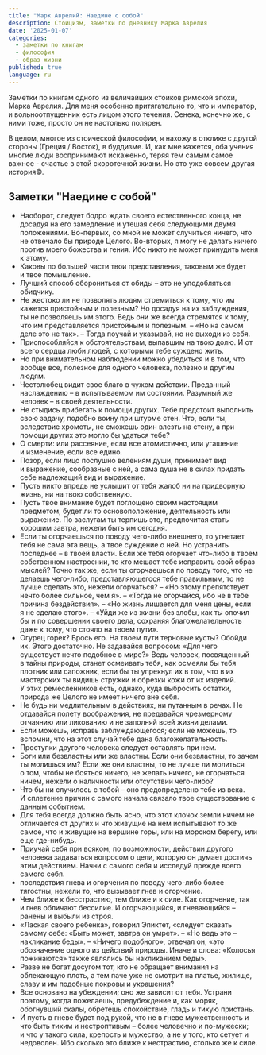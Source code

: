 ```yaml
---
title: "Марк Аврелий: Наедине с собой" 
description: Стоицизм, заметки по дневнику Марка Аврелия
date: '2025-01-07'
categories:
  - заметки по книгам
  - философия
  - образ жизни
published: true
language: ru
---
```


Заметки по книгам одного из величайших стоиков римской эпохи, Марка Аврелия. Для меня особенно притягательно то, что и император, и вольноотпущенник есть лицом этого течения. 
Сенека, конечно же, с ними тоже, просто он не настолько полярен.

В целом, многое из стоической философии, я нахожу в отклике с другой стороны (Греция / Восток), в буддизме. И, как мне кажется, оба учения многие люди воспринимают искаженно, теряя тем самым самое важное - счастье в этой скоротечной жизни. Но это уже совсем другая история©.

## Заметки "Наедине с собой"

- Наоборот, следует бодро ждать своего естественного конца, не досадуя на его замедление и утешая себя следующими двумя положениями. Во-первых, со мной не может случиться ничего, что не отвечало бы природе Целого. Во-вторых, я могу не делать ничего против моего божества и гения. Ибо никто не может принудить меня к этому.
- Каковы по большей части твои представления, таковым же будет и твое помышление.
- Лучший способ оборониться от обиды – это не уподобляться обидчику.
- Не жестоко ли не позволять людям стремиться к тому, что им кажется пристойным и полезным? Но досадуя на их заблуждения, ты не позволяешь им этого. Ведь они же всегда стремятся к тому, что им представляется пристойным и полезным. – «Но на самом деле это не так». – Тогда поучай и указывай, но не выходи из себя.
- Приспособляйся к обстоятельствам, выпавшим на твою долю. И от всего сердца люби людей, с которыми тебе суждено жить.
- Но при внимательном наблюдении можно убедиться и в том, что вообще все, полезное для одного человека, полезно и другим людям.
- Честолюбец видит свое благо в чужом действии. Преданный наслаждению – в испытываемом им состоянии. Разумный же человек – в своей деятельности.
- Не стыдись прибегать к помощи других. Тебе предстоит выполнить свою задачу, подобно воину при штурме стен. Что, если ты, вследствие хромоты, не сможешь один влезть на стену, а при помощи других это могло бы удаться тебе?
- О смерти: или рассеяние, если все атомистично, или угашение и изменение, если все едино.
- Позор, если лицо послушно велениям души, принимает вид и выражение, сообразные с ней, а сама душа не в силах придать себе надлежащий вид и выражение.
- Пусть никто впредь не услышит от тебя жалоб ни на придворную жизнь, ни на твою собственную.
- Пусть твое внимание будет поглощено своим настоящим предметом, будет ли то основоположение, деятельность или выражение.
  По заслугам ты терпишь это, предпочитая стать хорошим завтра, нежели быть им сегодня.
- Если ты огорчаешься по поводу чего-либо внешнего, то угнетает тебя не сама эта вещь, а твое суждение о ней. Но устранить последнее – в твоей власти. Если же тебя огорчает что-либо в твоем собственном настроении, то кто мешает тебе исправить свой образ мыслей? Точно так же, если ты огорчаешься по поводу того, что не делаешь чего-либо, представляющегося тебе правильным, то не лучше сделать это, нежели огорчаться? – «Но этому препятствует нечто более сильное, чем я». – «Тогда не огорчайся, ибо не в тебе причина бездействия». – «Но жизнь лишается для меня цены, если я не сделаю этого». – «Уйди же из жизни без злобы, как ты опочил бы и по совершении своего дела, сохраняя благожелательность даже к тому, что стояло на твоем пути».
- Огурец горек? Брось его. На твоем пути терновые кусты? Обойди их. Этого достаточно. Не задавайся вопросом: «Для чего существует нечто подобное в мире?» Ведь человек, посвященный в тайны природы, станет осмеивать тебя, как осмеяли бы тебя плотник или сапожник, если бы ты упрекнул их в том, что в их мастерских ты видишь стружки и обрезки кожи от их изделий. У этих ремесленников есть, однако, куда выбросить остатки, природа же Целого не имеет ничего вне себя.
- Не будь ни медлительным в действиях, ни путанным в речах. Не отдавайся полету воображения, не предавайся чрезмерному отчаянию или ликованию и не заполняй всей жизни делами.
- Если можешь, исправь заблуждающегося; если не можешь, то вспомни, что на этот случай тебе дана благожелательность.
- Проступки другого человека следует оставлять при нем.
- Боги или безвластны или же властны. Если они безвластны, то зачем ты молишься им? Если же они властны, то не лучше ли молиться о том, чтобы не бояться ничего, не желать ничего, не огорчаться ничем, нежели о наличности или отсутствии чего-либо?
- Что бы ни случилось с тобой – оно предопределено тебе из века. И сплетение причин с самого начала связало твое существование с данным событием.
- Для тебя всегда должно быть ясно, что этот клочок земли ничем не отличается от других и что живущие на нем испытывают то же самое, что и живущие на вершине горы, или на морском берегу, или еще где-нибудь.
- Приучай себя при всяком, по возможности, действии другого человека задаваться вопросом о цели, которую он думает достичь этим действием. Начни с самого себя и исследуй прежде всего самого себя.
- последствия гнева и огорчения по поводу чего-либо более тягостны, нежели то, что вызывает гнев и огорчение.
- Чем ближе к бесстрастию, тем ближе и к силе. Как огорчение, так и гнев обличают бессилие. И огорчающийся, и гневающийся – ранены и выбыли из строя.
- «Лаская своего ребенка», говорил Эпиктет, «следует сказать самому себе: «Быть может, завтра он умрет». – «Но ведь это – накликание беды». – «Ничего подобного», отвечал он, «это обозначение одного из действий природы. Иначе и слова: «Колосья пожинаются» также являлись бы накликанием беды».
- Разве не богат досугом тот, кто не обращает внимания на облекающую плоть, а тем паче уже не смотрит на платье, жилище, славу и им подобные покровы и украшения?
- Все основано на убеждении; оно же зависит от тебя. Устрани поэтому, когда пожелаешь, предубеждение и, как моряк, обогнувший скалы, обретешь спокойствие, гладь и тихую пристань.
- И пусть в гневе будет под рукой, что не в гневе мужественность и что быть тихим и нестроптивым – более человечно и по-мужески; и что у такого сила, крепость и мужество, а не у того, кто сетует и недоволен. Ибо сколько это ближе к нестрастию, столько же к силе.